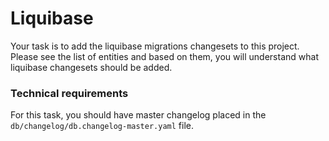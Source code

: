 # Liquibase

Your task is to add the liquibase migrations changesets to this project. 
Please see the list of entities and based on them, you will understand what liquibase changesets should be added.

### Technical requirements
For this task, you should have master changelog placed in the `db/changelog/db.changelog-master.yaml` file.
